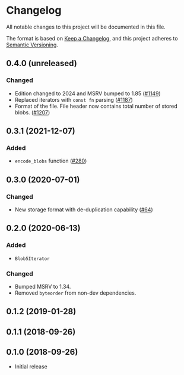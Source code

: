 # Changelog
All notable changes to this project will be documented in this file.

The format is based on [Keep a Changelog](https://keepachangelog.com/en/1.0.0/),
and this project adheres to [Semantic Versioning](https://semver.org/spec/v2.0.0.html).

## 0.4.0 (unreleased)
### Changed
- Edition changed to 2024 and MSRV bumped to 1.85 ([#1149])
- Replaced iterators with `const fn` parsing ([#1187])
- Format of the file. File header now contains total number of stored blobs. ([#1207])

[#1149]: https://github.com/RustCrypto/utils/pull/1149
[#1187]: https://github.com/RustCrypto/utils/pull/1187
[#1207]: https://github.com/RustCrypto/utils/pull/1207

## 0.3.1 (2021-12-07)
### Added
- `encode_blobs` function ([#280])

[#280]: https://github.com/RustCrypto/utils/pull/280

## 0.3.0 (2020-07-01)
### Changed
- New storage format with de-duplication capability ([#64])

[#64]: https://github.com/RustCrypto/utils/pull/64

## 0.2.0 (2020-06-13)
### Added
- `Blob5Iterator`

### Changed
- Bumped MSRV to 1.34.
- Removed `byteorder` from non-dev dependencies.

## 0.1.2 (2019-01-28)

## 0.1.1 (2018-09-26)

## 0.1.0 (2018-09-26)
- Initial release
